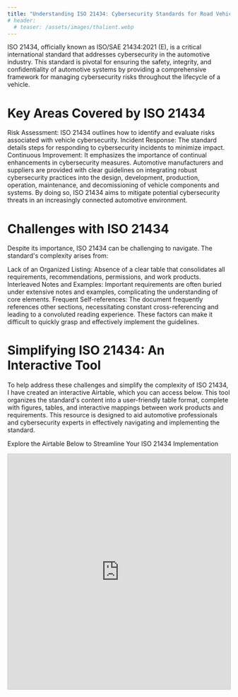 ```yaml
---
title: "Understanding ISO 21434: Cybersecurity Standards for Road Vehicles"
# header:
  # teaser: /assets/images/thalient.webp
---
```


ISO 21434, officially known as ISO/SAE 21434:2021 (E), is a critical international standard that addresses cybersecurity in the automotive industry. This standard is pivotal for ensuring the safety, integrity, and confidentiality of automotive systems by providing a comprehensive framework for managing cybersecurity risks throughout the lifecycle of a vehicle.

# Key Areas Covered by ISO 21434

Risk Assessment: ISO 21434 outlines how to identify and evaluate risks associated with vehicle cybersecurity.
Incident Response: The standard details steps for responding to cybersecurity incidents to minimize impact.
Continuous Improvement: It emphasizes the importance of continual enhancements in cybersecurity measures.
Automotive manufacturers and suppliers are provided with clear guidelines on integrating robust cybersecurity practices into the design, development, production, operation, maintenance, and decomissioning of vehicle components and systems. By doing so, ISO 21434 aims to mitigate potential cybersecurity threats in an increasingly connected automotive environment.

# Challenges with ISO 21434
Despite its importance, ISO 21434 can be challenging to navigate. The standard's complexity arises from:

Lack of an Organized Listing: Absence of a clear table that consolidates all requirements, recommendations, permissions, and work products.
Interleaved Notes and Examples: Important requirements are often buried under extensive notes and examples, complicating the understanding of core elements.
Frequent Self-references: The document frequently references other sections, necessitating constant cross-referencing and leading to a convoluted reading experience.
These factors can make it difficult to quickly grasp and effectively implement the guidelines.

# Simplifying ISO 21434: An Interactive Tool
To help address these challenges and simplify the complexity of ISO 21434, I have created an interactive Airtable, which you can access below. This tool organizes the standard's content into a user-friendly table format, complete with figures, tables, and interactive mappings between work products and requirements. This resource is designed to aid automotive professionals and cybersecurity experts in effectively navigating and implementing the standard.

Explore the Airtable Below to Streamline Your ISO 21434 Implementation

<iframe class="airtable-embed" src="https://airtable.com/embed/appIfMZL3Q2ydSFFk/shrETXCWuM7I1NJR4?backgroundColor=purpleDusty&viewControls=on" frameborder="0" onmousewheel="" width="100%" height="533" style="background: transparent; border: 1px solid #ccc;"></iframe>
